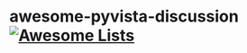 # awesome-pyvista-discussion [![Awesome Lists](https://srv-cdn.himpfen.io/badges/awesome-lists/awesomelists-flat.svg)](https://github.com/brandonhimpfen/awesome)
